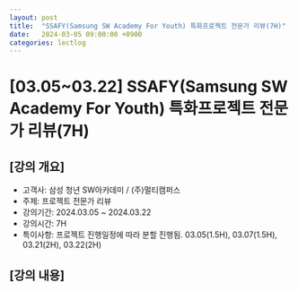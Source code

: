```yaml
---
layout: post
title:  "SSAFY(Samsung SW Academy For Youth) 특화프로젝트 전문가 리뷰(7H)"
date:   2024-03-05 09:00:00 +0900
categories: lectlog
---
```


# [03.05~03.22] SSAFY(Samsung SW Academy For Youth) 특화프로젝트 전문가 리뷰(7H)

## [강의 개요]

* 고객사: 삼성 청년 SW아카데미 / (주)멀티캠퍼스
* 주제: 프로젝트 전문가 리뷰
* 강의기간: 2024.03.05 ~ 2024.03.22
* 강의시간: 7H
* 특이사항: 프로젝트 진행일정에 따라 분할 진행됨. 03.05(1.5H), 03.07(1.5H), 03.21(2H), 03.22(2H)

## [강의 내용]
